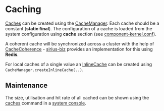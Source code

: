 # Caching

[Caches](Cache.java) can be created using the [CacheManager](CacheManager.java). Each cache
should be a constant (**static final**). The configuration of a cache is loaded from the
system configuration using **cache** section (see [component-kernel.conf](../../../../resources/component-050-kernel.conf)).

A coherent cache will be synchronized across a cluster with the help of [CacheCoherence](CacheCoherence.java) -
[sirius-biz](https://github.com/scireum/sirius-biz) provides an implementation for this using **Redis**.

For local caches of a single value an [InlineCache](InlineCache.java) can be created using `CacheManager.createInlineCache(..)`.

## Maintenance
 
The size, utilisation and hit rate of all cached can be shown using the [caches](../health/console/CacheCommand.java) 
command in a [system console](../health/console).
